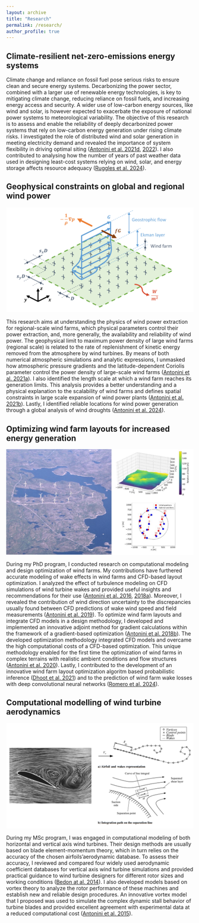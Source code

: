 ```yaml
---
layout: archive
title: "Research"
permalink: /research/
author_profile: true
---
```


## Climate-resilient net-zero-emissions energy systems

Climate change and reliance on fossil fuel pose serious risks to ensure clean and secure energy systems. Decarbonizing the power sector, combined with a larger use of renewable energy technologies, is key to mitigating climate change, reducing reliance on fossil fuels, and increasing energy access and security. A wider use of low-carbon energy sources, like wind and solar, is however expected to exacerbate the exposure of national power systems to meteorological variability. The objective of this research is to assess and enable the reliability of deeply decarbonized power systems that rely on low-carbon energy generation under rising climate risks. I investigated the role of distributed wind and solar generation in meeting electricity demand and revealed the importance of system flexibility in driving optimal siting ([Antonini et al. 2021d](https://doi.org/10.1115/IMECE2021-70678), [2022](https://doi.org/10.1016/j.isci.2022.104140)). I also contributed to analysing how the number of years of past weather data used in designing least-cost systems relying on wind, solar, and energy storage affects resource adequacy ([Ruggles et al. 2024](https://doi.org/10.1016/j.apenergy.2024.104140)).

## Geophysical constraints on global and regional wind power

<img src='/images/Physics-of-large-wind-farms-1024x576.png'>

This research aims at understanding the physics of wind power extraction for regional-scale wind farms, which physical parameters control their power extraction, and, more generally, the availability and reliability of wind power. The geophysical limit to maximum power density of large wind farms (regional scale) is related to the rate of replenishment of kinetic energy removed from the atmosphere by wind turbines. By means of both numerical atmospheric simulations and analytic expressions, I unmasked how atmospheric pressure gradients and the latitude-dependent Coriolis parameter control the power density of large-scale wind farms ([Antonini et al. 2021a](https://doi.org/10.1016/j.apenergy.2020.116048)). I also identified the length scale at which a wind farm reaches its generation limits. This analysis provides a better understanding and a physical explanation to the scalability of wind farms and defines spatial constraints in large scale expansion of wind power plants ([Antonini et al. 2021b](https://doi.org/10.1073/pnas.2103875118)). Lastly, I identified reliable locations for wind power generation through a global analysis of wind droughts ([Antonini et al. 2024](https://doi.org/10.1038/s43247-024-01260-7)).

## Optimizing wind farm layouts for increased energy generation

<img src='/images/Wind-farm-on-complex-terrain-1024x576.jpg'>

During my PhD program, I conducted research on computational modeling and design optimization of wind farms. My contributions have furthered accurate modeling of wake effects in wind farms and CFD-based layout optimization. I analyzed the effect of turbulence modeling on CFD simulations of wind turbine wakes and provided useful insights and recommendations for their use ([Antonini et al. 2016](https://doi.org/10.1115/IMECE2016-67353), [2018a](https://doi.org/10.1115/1.4039377)). Moreover, I revealed the contribution of wind direction uncertainty to the discrepancies usually found between CFD predictions of wake wind speed and field measurements ([Antonini et al. 2019](https://doi.org/10.1016/j.renene.2018.10.084)). To optimize wind farm layouts and integrate CFD models in a design methodology, I developed and implemented an innovative adjoint method for gradient calculations within the framework of a gradient-based optimization ([Antonini et al. 2018b](https://doi.org/10.1016/j.apenergy.2018.07.076)). The developed optimization methodology integrated CFD models and overcame the high computational costs of a CFD-based optimization. This unique methodology enabled for the first time the optimization of wind farms in complex terrains with realistic ambient conditions and flow structures ([Antonini et al. 2020](https://doi.org/10.1016/j.apenergy.2019.114426)). Lastly, I contributed to the development of an innovative wind farm layout optimization algoritm based probabilistic inference ([Dhoot et al. 2021](https://doi.org/10.1016/j.energy.2021.120035)) and to the prediction of wind farm wake losses with deep convolutional neural networks ([Romero et al. 2024](https://doi.org/10.1063/5.0168973)).

## Computational modelling of wind turbine aerodynamics

<img src='/images/Airfoil-aerodynamics-1024x576.png'>

During my MSc program, I was engaged in computational modeling of both horizontal and vertical axis wind turbines. Their design methods are usually based on blade element-momentum theory, which in turn relies on the accuracy of the chosen airfoils’aerodynamic database. To assess their accuracy, I reviewed and compared four widely used aerodynamic coefficient databases for vertical axis wind turbine simulations and provided practical guidance to wind turbine designers for different rotor sizes and working conditions ([Bedon at al. 2014](https://doi.org/10.1016/j.rser.2014.07.126)). I also developed models based on vortex theory to analyze the rotor performance of these machines and establish new and reliable design procedures. An innovative vortex model that I proposed was used to simulate the complex dynamic stall behavior of turbine blades and provided excellent agreement with experimental data at a reduced computational cost ([Antonini et al. 2015](https://doi.org/10.2514/1.J053430)).